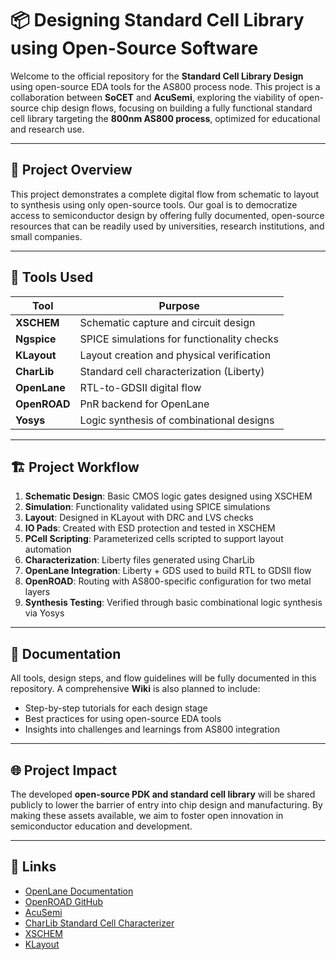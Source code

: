 # 📦 Designing Standard Cell Library using Open-Source Software

Welcome to the official repository for the **Standard Cell Library Design** using open-source EDA tools for the AS800 process node. This project is a collaboration between **SoCET** and **AcuSemi**, exploring the viability of open-source chip design flows, focusing on building a fully functional standard cell library targeting the **800nm AS800 process**, optimized for educational and research use.

---

## 🚀 Project Overview

This project demonstrates a complete digital flow from schematic to layout to synthesis using only open-source tools. Our goal is to democratize access to semiconductor design by offering fully documented, open-source resources that can be readily used by universities, research institutions, and small companies.

---

## 🧰 Tools Used

| Tool         | Purpose                                     |
|--------------|---------------------------------------------|
| **XSCHEM**   | Schematic capture and circuit design        |
| **Ngspice**  | SPICE simulations for functionality checks  |
| **KLayout**  | Layout creation and physical verification   |
| **CharLib**  | Standard cell characterization (Liberty)    |
| **OpenLane** | RTL-to-GDSII digital flow                   |
| **OpenROAD** | PnR backend for OpenLane                    |
| **Yosys**    | Logic synthesis of combinational designs    |

---

## 🏗️ Project Workflow

1. **Schematic Design**: Basic CMOS logic gates designed using XSCHEM
2. **Simulation**: Functionality validated using SPICE simulations
3. **Layout**: Designed in KLayout with DRC and LVS checks
4. **IO Pads**: Created with ESD protection and tested in XSCHEM
5. **PCell Scripting**: Parameterized cells scripted to support layout automation
6. **Characterization**: Liberty files generated using CharLib
7. **OpenLane Integration**: Liberty + GDS used to build RTL to GDSII flow
8. **OpenROAD**: Routing with AS800-specific configuration for two metal layers
9. **Synthesis Testing**: Verified through basic combinational logic synthesis via Yosys

---

## 📘 Documentation

All tools, design steps, and flow guidelines will be fully documented in this repository. A comprehensive **Wiki** is also planned to include:

- Step-by-step tutorials for each design stage
- Best practices for using open-source EDA tools
- Insights into challenges and learnings from AS800 integration

---

## 🌐 Project Impact

The developed **open-source PDK and standard cell library** will be shared publicly to lower the barrier of entry into chip design and manufacturing. By making these assets available, we aim to foster open innovation in semiconductor education and development.

---

## 🔗 Links

- [OpenLane Documentation](https://github.com/The-OpenROAD-Project/OpenLane)
- [OpenROAD GitHub](https://github.com/The-OpenROAD-Project/OpenROAD)
- [AcuSemi](https://acusemi.com/)
- [CharLib Standard Cell Characterizer](https://github.com/efabless/charLib)
- [XSCHEM](https://xschem.sourceforge.io/stefan/xschem_man/xschem_man.html)
- [KLayout](https://www.klayout.de/doc/manual/index.html)

